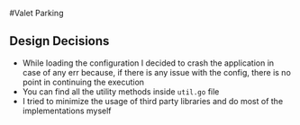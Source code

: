 #Valet Parking

## Design Decisions
- While loading the configuration I decided to crash the application
in case of any err because, if there is any issue with the config, there is no point in continuing the execution
- You can find all the utility methods inside `util.go` file
- I tried to minimize the usage of third party libraries and do most of the 
implementations myself
